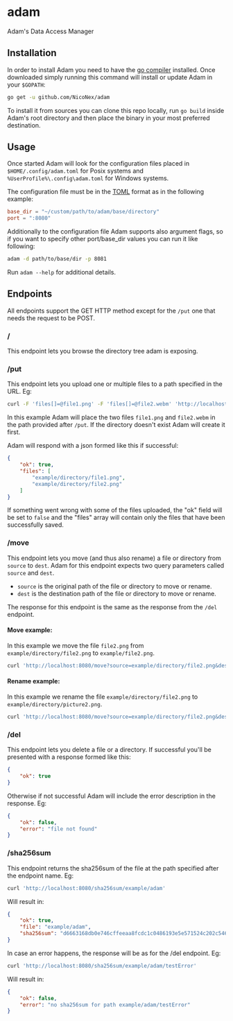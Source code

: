# adam
Adam's Data Access Manager

## Installation
In order to install Adam you need to have the [go compiler](https://golang.org/) installed.
Once downloaded simply running this command will install or update Adam in your `$GOPATH`:
```bash
go get -u github.com/NicoNex/adam
```

To install it from sources you can clone this repo locally, run `go build` inside Adam's root directory and then place the binary in your most preferred destination.

## Usage
Once started Adam will look for the configuration files placed in `$HOME/.config/adam.toml` for Posix systems and `%UserProfile%\.config\adam.toml` for Windows systems.

The configuration file must be in the [TOML](https://toml.io/en/) format as in the following example:
```toml
base_dir = "~/custom/path/to/adam/base/directory"
port = ":8080"
```

Additionally to the configuration file Adam supports also argument flags, so if you want to specify other port/base_dir values you can run it like following:
```bash
adam -d path/to/base/dir -p 8081
```
Run `adam --help` for additional details.


## Endpoints
All endpoints support the GET HTTP method except for the `/put` one that needs the request to be POST.

### /
This endpoint lets you browse the directory tree adam is exposing.

### /put
This endpoint lets you upload one or multiple files to a path specified in the URL.
Eg: 
```bash
curl -F 'files[]=@file1.png' -F 'files[]=@file2.webm' 'http://localhost:8080/put/example/directory' 
```

In this example Adam will place the two files `file1.png` and `file2.webm` in the path provided after `/put`.
If the directory doesn't exist Adam will create it first.

Adam will respond with a json formed like this if successful:
```json
{
	"ok": true,
	"files": [
		"example/directory/file1.png",
		"example/directory/file2.png"
	]
}
```

If something went wrong with some of the files uploaded, the "ok" field will be set to `false` and the "files" array will contain only the files that have been successfully saved.

### /move
This endpoint lets you move (and thus also rename) a file or directory from `source` to `dest`.
Adam for this endpoint expects two query parameters called `source` and `dest`.
- `source` is the original path of the file or directory to move or rename.
- `dest` is the destination path of the file or directory to move or rename.

The response for this endpoint is the same as the response from the `/del` endpoint.

#### Move example:
In this example we move the file `file2.png` from `example/directory/file2.png` to `example/file2.png`.
```bash
curl 'http://localhost:8080/move?source=example/directory/file2.png&dest=example/file2.png'
```

#### Rename example:
In this example we rename the file `example/directory/file2.png` to `example/directory/picture2.png`.
```bash
curl 'http://localhost:8080/move?source=example/directory/file2.png&dest=example/directory/picture2.png'
```

### /del
This endpoint lets you delete a file or a directory.
If successful you'll be presented with a response formed like this:
```json
{
	"ok": true
}
```

Otherwise if not successful Adam will include the error description in the response.
Eg:
```json
{
	"ok": false,
	"error": "file not found"
}
```

### /sha256sum
This endpoint returns the sha256sum of the file at the path specified after the endpoint name.
Eg:
```bash
curl 'http://localhost:8080/sha256sum/example/adam'
```
Will result in:
```json
{
	"ok": true,
	"file": "example/adam",
	"sha256sum": "d6663168db0e746cffeeaa8fcdc1c0486193e5e571524c202c546c743e0df7f9"
}

```

In case an error happens, the response will be as for the /del endpoint.
Eg:
```bash
curl 'http://localhost:8080/sha256sum/example/adam/testError'
```
Will result in:
```json
{
	"ok": false,
	"error": "no sha256sum for path example/adam/testError"
}
```
